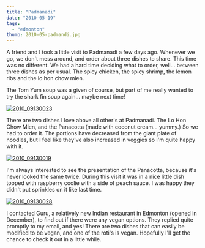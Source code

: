 ```yaml
---
title: "Padmanadi"
date: "2010-05-19"
tags:
  - "edmonton"
thumb: 2010-05-padmandi.jpg
---
```


A friend and I took a little visit to Padmanadi a few days ago. Whenever we go, we don't mess around, and order about three dishes to share. This time was no different. We had a hard time deciding what to order, well... between three dishes as per usual. The spicy chicken, the spicy shrimp, the lemon ribs and the lo hon chow mien.

The Tom Yum soup was a given of course, but part of me really wanted to try the shark fin soup again... maybe next time!  

[![2010_09130023](images/4619592944_e414e79be1.jpg)](http://www.flickr.com/photos/prairiev/4619592944/ "2010_09130023 by MeShellG, on Flickr")

There are two dishes I love above all other's at Padmanadi. The Lo Hon Chow Mien, and the Panacotta (made with coconut cream... yummy.) So we had to order it. The portions have decreased from the giant plate of noodles, but I feel like they've also increased in veggies so I'm quite happy with it.  

[![2010_09130019](images/4618978239_948bbec4aa.jpg)](http://www.flickr.com/photos/prairiev/4618978239/ "2010_09130019 by MeShellG, on Flickr")

I'm always interested to see the presentation of the Panacotta, because it's never looked the same twice. During this visit it was in a nice little dish topped with raspberry coolie with a side of peach sauce. I was happy they didn't put sprinkles on it like last time.  

[![2010_09130028](images/4619593628_0b1ca3e781.jpg)](http://www.flickr.com/photos/prairiev/4619593628/ "2010_09130028 by MeShellG, on Flickr")

I contacted Guru, a relatively new Indian restaurant in Edmonton (opened in December), to find out if there were any vegan options. They replied quite promptly to my email, and yes! There are two dishes that can easily be modified to be vegan, and one of the roti's is vegan. Hopefully I'll get the chance to check it out in a little while.
